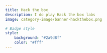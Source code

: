 ```yaml
---
title: Hack the box
description: I do play Hack the box labs
image: category-image/banner-hackthebox.png

# Badge style
style:
    background: "#2a9d8f"
    color: "#fff"
---
```

